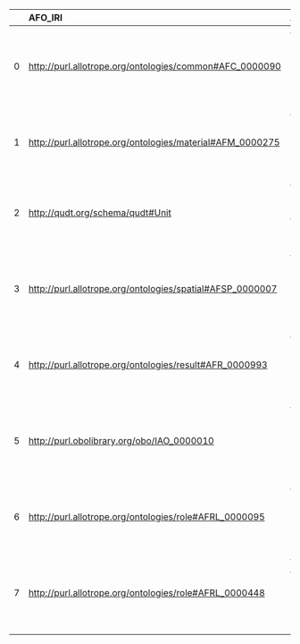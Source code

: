 |    | AFO_IRI                                                   | AFO_DESC                                                                                                        | OSMO_IRI                                                | OSMO_DESC             | OSMO_DEF   |
|---:|:----------------------------------------------------------|:----------------------------------------------------------------------------------------------------------------|:--------------------------------------------------------|:----------------------|:-----------|
|  0 | http://purl.allotrope.org/ontologies/common#AFC_0000090   | {'label': 'condition', 'prefLabel': 'condition', 'altLabel': None, 'name': 'AFC_0000090'}                       | https://purl.vimmp.eu/semantics/osmo/osmo.ttl#condition | {'name': 'condition'} | []         |
|  1 | http://purl.allotrope.org/ontologies/material#AFM_0000275 | {'label': 'material', 'prefLabel': 'material', 'altLabel': 'matter', 'name': 'AFM_0000275'}                     | https://emmc.eu/semantics/evmpo/evmpo.ttl#material      | {'name': 'material'}  | []         |
|  2 | http://qudt.org/schema/qudt#Unit                          | {'label': 'unit of measure', 'prefLabel': 'unit of measure', 'altLabel': 'unit', 'name': 'Unit'}                | https://purl.vimmp.eu/semantics/vivo/vivo.ttl#unit      | {'name': 'unit'}      | []         |
|  3 | http://purl.allotrope.org/ontologies/spatial#AFSP_0000007 | {'label': 'section (site)', 'prefLabel': 'section (site)', 'altLabel': 'section', 'name': 'AFSP_0000007'}       | https://purl.vimmp.eu/semantics/osmo/osmo.ttl#section   | {'name': 'section'}   | []         |
|  4 | http://purl.allotrope.org/ontologies/result#AFR_0000993   | {'label': 'model', 'prefLabel': 'model', 'altLabel': None, 'name': 'AFR_0000993'}                               | https://emmc.eu/semantics/evmpo/evmpo.ttl#model         | {'name': 'model'}     | []         |
|  5 | http://purl.obolibrary.org/obo/IAO_0000010                | {'label': 'software', 'prefLabel': 'software', 'altLabel': None, 'name': 'IAO_0000010'}                         | https://purl.vimmp.eu/semantics/osmo/osmo.ttl#software  | {'name': 'software'}  | []         |
|  6 | http://purl.allotrope.org/ontologies/role#AFRL_0000095    | {'label': 'agent role', 'prefLabel': 'agent role', 'altLabel': 'agent', 'name': 'AFRL_0000095'}                 | https://emmc.eu/semantics/evmpo/evmpo.ttl#agent         | {'name': 'agent'}     | []         |
|  7 | http://purl.allotrope.org/ontologies/role#AFRL_0000448    | {'label': 'general agent role', 'prefLabel': 'general agent role', 'altLabel': 'agent', 'name': 'AFRL_0000448'} | https://emmc.eu/semantics/evmpo/evmpo.ttl#agent         | {'name': 'agent'}     | []         |